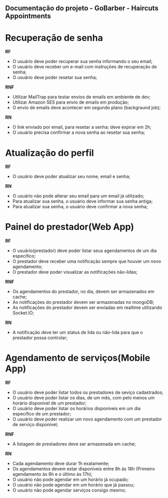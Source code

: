 ## Documentação do projeto - GoBarber - Haircuts Appointments

# Recuperação de senha

**RF**

- O usuário deve poder recuperar sua senha informando o seu email;
- O usuário deve receber um e-mail com instruções de recuperação de senha;
- O usuário deve poder resetar sua senha;

**RNF**

- Utilizar MailTrap para testar envios de emails em ambiente de dev;
- Utilizar Amazon SES para envio de emails em produção;
- O envio de emails deve acontecer em segundo plano (backgraund job);

**RN**

- O link enviado por email, para resetar a senha; deve expirar em 2h;
- O usuário precisa confirmar a nova senha ao resetar sua senha;


# Atualização do perfil

**RF**

- O usuário deve poder atualizar seu nome, email e senha;


**RN**

- O usuário não pode alterar seu email para um email já utilizado;
- Para atualizar sua senha, o usuário deve informar sua senha antiga;
- Para atualizar sua senha, o usuário deve confirmar a nova senha;


# Painel do prestador(Web App)

**RF**

- O usuário(prestador) deve poder listar seus agendamentos de um dia especifico;
- O prestador deve receber uma notificação sempre que houver um novo agendamento;
- O prestador deve poder visualizar as notificações não-lidas;


**RNF**

- Os agendamentos do prestador, no dia, devem ser armazenados em cache;
- As notificações do prestador devem ser armazenadas no mongoDB;
- As notificações do prestador devem ser enviadas em realtime utilizando Socket.IO;


**RN**

- A notificação deve ter um status de lida ou não-lida para que o prestador possa controlar;


# Agendamento de serviços(Mobile App)

**RF**

- O usuário deve poder listar todos os prestadores de seviço cadastrados;
- O usuário deve poder listar os dias, de um mês, com pelo menos um horário disponível de um prestador;
- O usuário deve poder listar os horários disponíveis em um dia específico de um prestador;
- O usuário deve poder realizar um novo agendamento com um prestador de serviço disponível;


**RNF**

- A listagem de prestadores deve ser armazenada em cache;


**RN**

- Cada agendamento deve durar 1h exatamente;
- Os agendamentos devem estar disponíveis entre 8h às 18h (Primeiro agendamento às 8h e o último às 17h);
- O usuário não pode agendar em um horário já ocupado;
- O usuário não pode agendar em um horário que já passou;
- O usuário não pode agendar serviços consigo mesmo;
